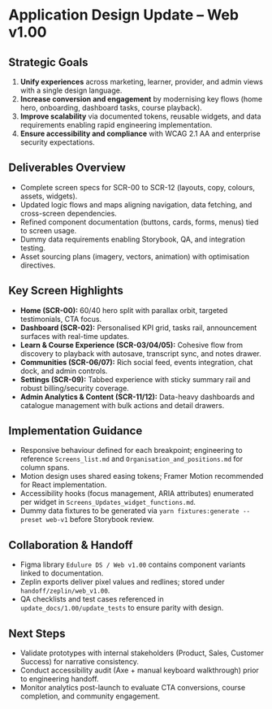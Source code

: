 # Application Design Update – Web v1.00

## Strategic Goals
1. **Unify experiences** across marketing, learner, provider, and admin views with a single design language.
2. **Increase conversion and engagement** by modernising key flows (home hero, onboarding, dashboard tasks, course playback).
3. **Improve scalability** via documented tokens, reusable widgets, and data requirements enabling rapid engineering implementation.
4. **Ensure accessibility and compliance** with WCAG 2.1 AA and enterprise security expectations.

## Deliverables Overview
- Complete screen specs for SCR-00 to SCR-12 (layouts, copy, colours, assets, widgets).
- Updated logic flows and maps aligning navigation, data fetching, and cross-screen dependencies.
- Refined component documentation (buttons, cards, forms, menus) tied to screen usage.
- Dummy data requirements enabling Storybook, QA, and integration testing.
- Asset sourcing plans (imagery, vectors, animation) with optimisation directives.

## Key Screen Highlights
- **Home (SCR-00):** 60/40 hero split with parallax orbit, targeted testimonials, CTA focus.
- **Dashboard (SCR-02):** Personalised KPI grid, tasks rail, announcement surfaces with real-time updates.
- **Learn & Course Experience (SCR-03/04/05):** Cohesive flow from discovery to playback with autosave, transcript sync, and notes drawer.
- **Communities (SCR-06/07):** Rich social feed, events integration, chat dock, and admin controls.
- **Settings (SCR-09):** Tabbed experience with sticky summary rail and robust billing/security coverage.
- **Admin Analytics & Content (SCR-11/12):** Data-heavy dashboards and catalogue management with bulk actions and detail drawers.

## Implementation Guidance
- Responsive behaviour defined for each breakpoint; engineering to reference `Screens_list.md` and `Organisation_and_positions.md` for column spans.
- Motion design uses shared easing tokens; Framer Motion recommended for React implementation.
- Accessibility hooks (focus management, ARIA attributes) enumerated per widget in `Screens_Updates_widget_functions.md`.
- Dummy data fixtures to be generated via `yarn fixtures:generate --preset web-v1` before Storybook review.

## Collaboration & Handoff
- Figma library `Edulure DS / Web v1.00` contains component variants linked to documentation.
- Zeplin exports deliver pixel values and redlines; stored under `handoff/zeplin/web_v1.00`.
- QA checklists and test cases referenced in `update_docs/1.00/update_tests` to ensure parity with design.

## Next Steps
- Validate prototypes with internal stakeholders (Product, Sales, Customer Success) for narrative consistency.
- Conduct accessibility audit (Axe + manual keyboard walkthrough) prior to engineering handoff.
- Monitor analytics post-launch to evaluate CTA conversions, course completion, and community engagement.
